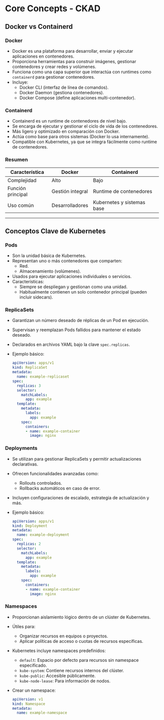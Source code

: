 # Core Concepts - CKAD

## Docker vs Containerd

### Docker

- Docker es una plataforma para desarrollar, enviar y ejecutar aplicaciones en contenedores.
- Proporciona herramientas para construir imágenes, gestionar contenedores y crear redes y volúmenes.
- Funciona como una capa superior que interactúa con runtimes como `containerd` para gestionar contenedores.
- Incluye:
    - Docker CLI (interfaz de línea de comandos).
    - Docker Daemon (gestiona contenedores).
    - Docker Compose (define aplicaciones multi-contenedor).

### Containerd

- Containerd es un runtime de contenedores de nivel bajo.
- Se encarga de ejecutar y gestionar el ciclo de vida de los contenedores.
- Más ligero y optimizado en comparación con Docker.
- Actúa como base para otros sistemas (Docker lo usa internamente).
- Compatible con Kubernetes, ya que se integra fácilmente como runtime de contenedores.

### Resumen

|Característica|Docker|Containerd|
|---|---|---|
|Complejidad|Alto|Bajo|
|Función principal|Gestión integral|Runtime de contenedores|
|Uso común|Desarrolladores|Kubernetes y sistemas base|

---

## Conceptos Clave de Kubernetes

### Pods

- Son la unidad básica de Kubernetes.
- Representan uno o más contenedores que comparten:
    - Red.
    - Almacenamiento (volúmenes).
- Usados para ejecutar aplicaciones individuales o servicios.
- Características:
    - Siempre se despliegan y gestionan como una unidad.
    - Habitualmente contienen un solo contenedor principal (pueden incluir sidecars).

### ReplicaSets

- Garantizan un número deseado de réplicas de un Pod en ejecución.
- Supervisan y reemplazan Pods fallidos para mantener el estado deseado.
- Declarados en archivos YAML bajo la clave `spec.replicas`.
- Ejemplo básico:
    
    ```yaml
    apiVersion: apps/v1
    kind: ReplicaSet
    metadata:
      name: example-replicaset
    spec:
      replicas: 3
      selector:
        matchLabels:
          app: example
      template:
        metadata:
          labels:
            app: example
        spec:
          containers:
          - name: example-container
            image: nginx
    ```
    

### Deployments

- Se utilizan para gestionar ReplicaSets y permitir actualizaciones declarativas.
- Ofrecen funcionalidades avanzadas como:
    - Rollouts controlados.
    - Rollbacks automáticos en caso de error.
- Incluyen configuraciones de escalado, estrategia de actualización y más.
- Ejemplo básico:
    
    ```yaml
    apiVersion: apps/v1
    kind: Deployment
    metadata:
      name: example-deployment
    spec:
      replicas: 2
      selector:
        matchLabels:
          app: example
      template:
        metadata:
          labels:
            app: example
        spec:
          containers:
          - name: example-container
            image: nginx
    ```
    

### Namespaces

- Proporcionan aislamiento lógico dentro de un clúster de Kubernetes.
- Útiles para:
    - Organizar recursos en equipos o proyectos.
    - Aplicar políticas de acceso o cuotas de recursos específicas.
- Kubernetes incluye namespaces predefinidos:
    - `default`: Espacio por defecto para recursos sin namespace especificado.
    - `kube-system`: Contiene recursos internos del clúster.
    - `kube-public`: Accesible públicamente.
    - `kube-node-lease`: Para información de nodos.
- Crear un namespace:
    
    ```yaml
    apiVersion: v1
    kind: Namespace
    metadata:
      name: example-namespace
    ```